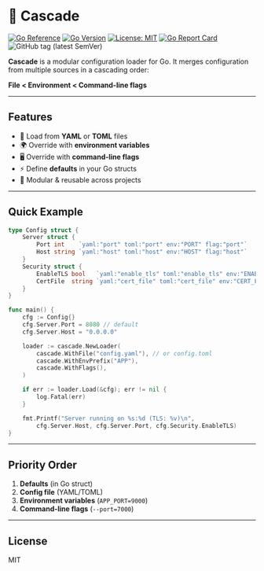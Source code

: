 # 🌊 Cascade

[![Go Reference](https://pkg.go.dev/badge/github.com/Unfield/cascade.svg)](https://pkg.go.dev/github.com/Unfield/cascade)
[![Go Version](https://img.shields.io/badge/Go-%3E%3D1.24.4-00ADD8?logo=go&logoColor=white)](https://go.dev)
[![License: MIT](https://img.shields.io/badge/License-MIT-green.svg)](https://opensource.org/licenses/MIT)
[![Go Report Card](https://goreportcard.com/badge/github.com/Unfield/cascade)](https://goreportcard.com/report/github.com/Unfield/cascade)
![GitHub tag (latest SemVer)](https://img.shields.io/github/v/tag/Unfield/cascade?label=version&color=green)

**Cascade** is a modular configuration loader for Go.
It merges configuration from multiple sources in a cascading order:

**File < Environment < Command-line flags**

---

## Features

- 📂 Load from **YAML** or **TOML** files
- 🌍 Override with **environment variables**
- 🖥️ Override with **command-line flags**
- ⚡ Define **defaults** in your Go structs
- 🔌 Modular & reusable across projects

---

## Quick Example

```go
type Config struct {
    Server struct {
        Port int    `yaml:"port" toml:"port" env:"PORT" flag:"port"`
        Host string `yaml:"host" toml:"host" env:"HOST" flag:"host"`
    }
    Security struct {
        EnableTLS bool   `yaml:"enable_tls" toml:"enable_tls" env:"ENABLE_TLS" flag:"enable-tls"`
        CertFile  string `yaml:"cert_file" toml:"cert_file" env:"CERT_FILE" flag:"cert-file"`
    }
}

func main() {
    cfg := Config{}
    cfg.Server.Port = 8080 // default
    cfg.Server.Host = "0.0.0.0"

    loader := cascade.NewLoader(
        cascade.WithFile("config.yaml"), // or config.toml
        cascade.WithEnvPrefix("APP"),
        cascade.WithFlags(),
    )

    if err := loader.Load(&cfg); err != nil {
        log.Fatal(err)
    }

    fmt.Printf("Server running on %s:%d (TLS: %v)\n",
        cfg.Server.Host, cfg.Server.Port, cfg.Security.EnableTLS)
}
```

---

## Priority Order

1. **Defaults** (in Go struct)
2. **Config file** (YAML/TOML)
3. **Environment variables** (`APP_PORT=9000`)
4. **Command-line flags** (`--port=7000`)

---

## License

MIT
